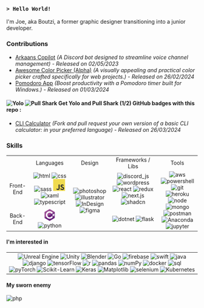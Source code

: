 ### ```> Hello World!```
I'm Joe, aka Boutzi, a former graphic designer transitioning into a junior developer. <!-- I'm the founder of Arkaans since 2014, a solution for gamers. -->

### Contributions
- [Arkaans Copilot](https://github.com/Arkaans/arkaans-copilot) *(A Discord bot designed to streamline voice channel management)* - *Released on 02/05/2023*
- [Awesome Color Picker (Alpha)](https://github.com/Boutzi/awsome-picker) *(A visually appealing and practical color picker crafted specifically for web projects.)* - *Released on 26/02/2024*
- [Pomodoro App](https://github.com/Boutzi/pomodoro/) *(Boost productivity with a Pomodoro timer built for Windows.)* - *Released on 01/03/2024*

#### <img src="https://github.githubassets.com/assets/yolo-default-be0bbff04951.png" alt="Yolo" title="Yolo" width="32" height="32"/> <img src="https://github.githubassets.com/assets/pull-shark-default-498c279a747d.png" alt="Pull Shark" title="Pull Shark" width="32" height="32"/> Get **Yolo** and **Pull Shark** (1/2) GitHub badges with this repo :
- [CLI Calculator](https://github.com/Boutzi/cli-calculator) *(Fork and pull request your own version of a basic CLI calculator: in your preferred language)* - *Released on 26/03/2024*


### Skills  
<table>
  <tr align="center">
    <td></td>
    <td>Languages</td>
    <td>Design</td>
    <td>Frameworks / Libs</td>
    <td>Tools</td>
  </tr>
  <tr align="center">
    <td>Front-End</td>
    <td>
      <img src="https://upload.wikimedia.org/wikipedia/commons/3/38/HTML5_Badge.svg" alt="html" title="HTML5" width="32" height="32"/>
      <img src="https://upload.wikimedia.org/wikipedia/commons/6/62/CSS3_logo.svg" alt="css" title="CSS3" width="32" height="32"/>
      <img src="https://cdn.worldvectorlogo.com/logos/sass-1.svg" alt="sass" title="Sass" width="32" height="32"/>
      <img src="https://raw.githubusercontent.com/devicons/devicon/master/icons/javascript/javascript-original.svg" alt="javascript" title="JavaScript" width="32" height="32"/>
      <img src="https://insideware.fr/img/dotnet/winui.svg" alt="xaml" title="XAML" width="32" height="32"/>
      <img src="https://icon.icepanel.io/Technology/svg/TypeScript.svg" alt="typescript" title="TypeScript" width="32" height="32"/>
    </td>
    <td rowspan="2">
      <img src="https://upload.wikimedia.org/wikipedia/commons/a/af/Adobe_Photoshop_CC_icon.svg" alt="photoshop" title="Adobe Photoshop"  width="32" height="32"/>
      <img src="https://upload.wikimedia.org/wikipedia/commons/f/fb/Adobe_Illustrator_CC_icon.svg" alt="illustrator" title="Adobe Illustrator" width="32" height="32"/>
      <img src="https://upload.wikimedia.org/wikipedia/commons/4/48/Adobe_InDesign_CC_icon.svg" alt="InDesign" title="Adobe InDesign" width="32" height="32"/><br>
      <img src="https://upload.wikimedia.org/wikipedia/commons/3/33/Figma-logo.svg" alt="figma" title="Figma" width="32" height="32"/>
    </td>
    <td>
      <img src="https://icon.icepanel.io/Technology/svg/Discord.js.svg" alt="discord_js" title="Discord JS" width="32" height="32"/>
      <img src="https://www.vectorlogo.zone/logos/wordpress/wordpress-tile.svg" alt="wordpress" title="Wordpress" width="32" height="32"/>
      <img src="https://upload.wikimedia.org/wikipedia/commons/a/a7/React-icon.svg" alt="react" title="React" width="32" height="32"/>
      <img src="https://cdn.worldvectorlogo.com/logos/redux.svg" alt="redux" title="Redux" width="32" height="32"/>
      <img src="https://www.svgrepo.com/show/354113/nextjs-icon.svg" alt="next.js" title="Next.js" width="32" height=32"/>
      <img src="https://seeklogo.com/images/S/shadcn-ui-logo-EF735EC0E5-seeklogo.com.png?v=638421451470000000" alt="shadcn" title="shadcn" width="32" height=32"/>
    </td>
    <td rowspan="2">
      <img src="https://upload.wikimedia.org/wikipedia/commons/9/93/Amazon_Web_Services_Logo.svg" alt="aws" title="Amazon Web Services" width="32" height="32"/>
      <img src="https://www.svgrepo.com/show/373992/powershell.svg" alt="powershell" title="PowerShell" width="32" height="32"/>
      <img src="https://upload.wikimedia.org/wikipedia/commons/3/3f/Git_icon.svg" alt="git" title="Git" width="32" height="32"/>
      <img src="https://icon.icepanel.io/Technology/svg/Heroku.svg" alt="heroku" title="Heroku" width="32" height="32"/>
      <img src="https://cdn.worldvectorlogo.com/logos/nodejs-icon.svg" alt="node" title="Node.js" width="32" height="32"/><br>
      <img src="https://upload.wikimedia.org/wikipedia/commons/d/dc/Mongodb-icon.svg" alt="mongo" title="MongoDB" width="32" height="32"/>
      <img src="https://www.vectorlogo.zone/logos/getpostman/getpostman-icon.svg" alt="postman" title="Postman" width="32" height="32"/>
      <img src="https://icon.icepanel.io/Technology/svg/Anaconda.svg" alt="Anaconda" title="Anaconda" width="32" height="32"/>
      <img src="https://www.svgrepo.com/show/373718/jupyter.svg" alt="jupyter" title="Jupyter" width="32" height="32"/>
    </td>
  </tr>
  <tr align="center">
    <td>Back-End</td>
    <td>
      <img src="https://raw.githubusercontent.com/devicons/devicon/master/icons/csharp/csharp-original.svg" alt="csharp" title="C# .Net" width="32" height="32"/>
      <img src="https://upload.wikimedia.org/wikipedia/commons/c/c3/Python-logo-notext.svg" alt="python" title="Python" width="32" height="32"/>
    </td>
    <td>
      <img src="https://upload.wikimedia.org/wikipedia/commons/7/7d/Microsoft_.NET_logo.svg" alt="dotnet" title=".Net" width="32" height="32"/>
      <img src="https://flask.palletsprojects.com/en/3.0.x/_static/shortcut-icon.png" alt="flask" title="Flask" width="32" height="32"/>
    </td>
  </tr>
</table>

#### I'm interested in
<table>
  <tr align="center">
    <td>
      <img src="https://www.svgrepo.com/show/342328/unreal-engine.svg" alt="Unreal Engine" title="Unreal Engine" width="32" height="32"/>
      <img src="https://uxwing.com/wp-content/themes/uxwing/download/brands-and-social-media/unity-game-engine-icon.png" alt="Unity" title="Unity" width="32" height="32"/>
      <img src="https://www.svgrepo.com/show/353488/blender.svg" alt="Blender" title="Blender" width="32" height="32"/>
      <img src="https://cdn.worldvectorlogo.com/logos/golang-1.svg" alt="Go" title="Go" width="32" height="32"/>
      <img src="https://www.vectorlogo.zone/logos/firebase/firebase-icon.svg" alt="firebase" title="Firebase" width="32" height="32"/>
      <img src="https://icon.icepanel.io/Technology/svg/Swift.svg" alt="swift" title="Swift" width="32" height="32"/>
      <img src="https://icon.icepanel.io/Technology/svg/Java.svg" alt="java" title="Java" width="32" height="32"/>
      <img src="https://www.svgrepo.com/show/353657/django-icon.svg" alt="django" title="Django" width="32" height="32"/>
      <img src="https://upload.wikimedia.org/wikipedia/commons/thumb/2/2d/Tensorflow_logo.svg/173px-Tensorflow_logo.svg.png?20170429160244" alt="tensorFlow" title="TensorFlow" width="32" height="32"/>
      <img src="https://upload.wikimedia.org/wikipedia/commons/thumb/1/1b/R_logo.svg/1086px-R_logo.svg.png?20240131042527" alt="r" title="R" width="32" height="32"/>
      <img src="https://upload.wikimedia.org/wikipedia/commons/thumb/2/22/Pandas_mark.svg/135px-Pandas_mark.svg.png" alt="pandas" title="Pandas" width="32" height="32"/>
      <img src="https://cdn.worldvectorlogo.com/logos/numpy-1.svg" alt="numPy" title="NumPy" width="32" height="32"/>
      <img src="https://www.svgrepo.com/show/349342/docker.svg" alt="docker" title="Docker" width="32" height="32"/>
      <img src="https://www.svgrepo.com/show/331760/sql-database-generic.svg" alt="sql" title="SQL" width="32" height="32"/>
      <img src="https://upload.wikimedia.org/wikipedia/commons/thumb/1/10/PyTorch_logo_icon.svg/744px-PyTorch_logo_icon.svg.png?20200318225611" alt="pyTorch" title="PyTorch" width="32" height="32"/>
      <img src="https://upload.wikimedia.org/wikipedia/commons/thumb/0/05/Scikit_learn_logo_small.svg/390px-Scikit_learn_logo_small.svg.png" alt="Scikit-Learn" title="Scikit-Learn" width="32" height="32"/>
      <img src="https://icon.icepanel.io/Technology/svg/Keras.svg" alt="Keras" title="Keras" width="32" height="32"/>
      <img src="https://icon.icepanel.io/Technology/svg/Matplotlib.svg" alt="Matplotlib" title="Matplotlib" width="32" height="32"/>
      <img src="https://www.svgrepo.com/show/354321/selenium.svg" alt="selenium" title="Selenium" width="32" height="32"/>
      <img src="https://www.svgrepo.com/show/376331/kubernetes.svg" alt="Kubernetes" title="Kubernetes" width="32" height="32"/>
    </td>
  </tr>
</table>

#### My sworn enemy 
<img src="https://www.svgrepo.com/show/452088/php.svg" alt="php" title="Php" width="32" height="32"/>
